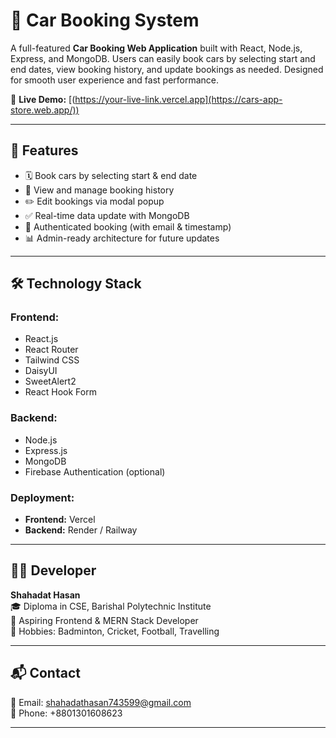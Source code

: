 # 🚗 Car Booking System

A full-featured **Car Booking Web Application** built with React, Node.js, Express, and MongoDB. Users can easily book cars by selecting start and end dates, view booking history, and update bookings as needed. Designed for smooth user experience and fast performance.

🔗 **Live Demo:** [(https://your-live-link.vercel.app](https://cars-app-store.web.app/))

---

## 🚀 Features

- 🗓️ Book cars by selecting start & end date
- 📜 View and manage booking history
- ✏️ Edit bookings via modal popup
- ✅ Real-time data update with MongoDB
- 🔐 Authenticated booking (with email & timestamp)
- 📊 Admin-ready architecture for future updates

---

## 🛠️ Technology Stack

### Frontend:
- React.js
- React Router
- Tailwind CSS
- DaisyUI
- SweetAlert2
- React Hook Form

### Backend:
- Node.js
- Express.js
- MongoDB
- Firebase Authentication (optional)

### Deployment:
- **Frontend:** Vercel  
- **Backend:** Render / Railway

---

## 👨‍💻 Developer

**Shahadat Hasan**  
🎓 Diploma in CSE, Barishal Polytechnic Institute  
🎯 Aspiring Frontend & MERN Stack Developer  
🏸 Hobbies: Badminton, Cricket, Football, Travelling  

---

## 📬 Contact

📧 Email: shahadathasan743599@gmail.com  
📱 Phone: +8801301608623

---

